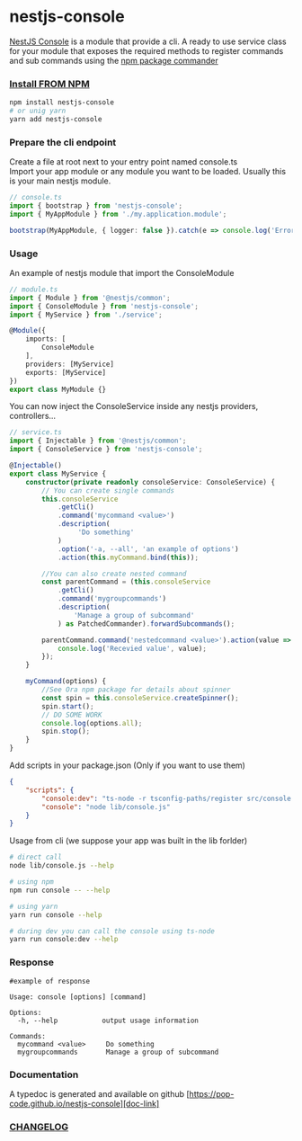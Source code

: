 # nestjs-console

[NestJS Console][doc-link] is a module that provide a cli. A ready to use service class for your module that exposes the required methods to register commands and sub commands using the [npm package commander][commander-link]

### [Install FROM NPM][npm]

```bash
npm install nestjs-console
# or unig yarn
yarn add nestjs-console
```

### Prepare the cli endpoint

Create a file at root next to your entry point named console.ts  
Import your app module or any module you want to be loaded. Usually this is your main nestjs module.

```ts
// console.ts
import { bootstrap } from 'nestjs-console';
import { MyAppModule } from './my.application.module';

bootstrap(MyAppModule, { logger: false }).catch(e => console.log('Error', e));
```

### Usage

An example of nestjs module that import the ConsoleModule

```ts
// module.ts
import { Module } from '@nestjs/common';
import { ConsoleModule } from 'nestjs-console';
import { MyService } from './service';

@Module({
    imports: [
        ConsoleModule
    ],
    providers: [MyService]
    exports: [MyService]
})
export class MyModule {}
```

You can now inject the ConsoleService inside any nestjs providers, controllers...

```ts
// service.ts
import { Injectable } from '@nestjs/common';
import { ConsoleService } from 'nestjs-console';

@Injectable()
export class MyService {
    constructor(private readonly consoleService: ConsoleService) {
        // You can create single commands
        this.consoleService
            .getCli()
            .command('mycommand <value>')
            .description(
                 'Do something'
            )     
            .option('-a, --all', 'an example of options')
            .action(this.myCommand.bind(this));

        //You can also create nested command
        const parentCommand = (this.consoleService
            .getCli()
            .command('mygroupcommands')
            .description(
                'Manage a group of subcommand'
            ) as PatchedCommander).forwardSubcommands();

        parentCommand.command('nestedcommand <value>').action(value => {
            console.log('Recevied value', value);
        });
    }

    myCommand(options) {
        //See Ora npm package for details about spinner
        const spin = this.consoleService.createSpinner();
        spin.start();
        // DO SOME WORK
        console.log(options.all);
        spin.stop();
    }
}
```

Add scripts in your package.json (Only if you want to use them)

```json
{
    "scripts": {
        "console:dev": "ts-node -r tsconfig-paths/register src/console.ts",
        "console": "node lib/console.js"
    }
}
```

Usage from cli (we suppose your app was built in the lib forlder)

```bash
# direct call
node lib/console.js --help

# using npm
npm run console -- --help

# using yarn
yarn run console --help

# during dev you can call the console using ts-node
yarn run console:dev --help
```

### Response

```
#example of response

Usage: console [options] [command]

Options:
  -h, --help           output usage information

Commands:
  mycommand <value>     Do something
  mygroupcommands       Manage a group of subcommand
```

### Documentation

A typedoc is generated and available on github [https://pop-code.github.io/nestjs-console][doc-link]

### [CHANGELOG][changelog]

[npm]: https://www.npmjs.com/package/nestjs-console
[doc-link]: https://pop-code.github.io/nestjs-console
[commander-link]: https://www.npmjs.com/package/commander
[changelog]: https://github.com/Pop-Code/nestjs-console/blob/master/CHANGELOG.md
